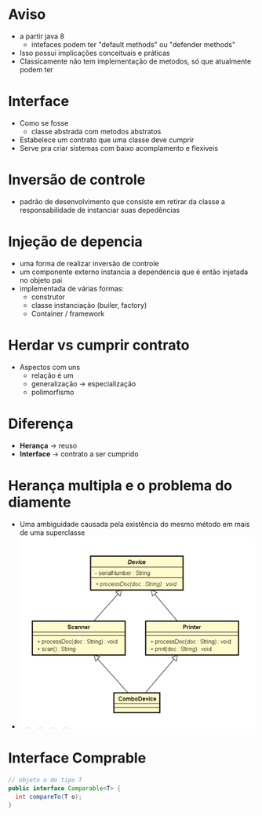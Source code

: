 # Aviso
- a partir java 8
  - intefaces podem ter "default methods" ou "defender methods"
- Isso possui implicações conceituais e práticas
- Classicamente não tem implementação de metodos, só que atualmente podem ter

# Interface
- Como se fosse
  - classe abstrada com metodos abstratos
- Estabelece um contrato que uma classe deve cumprir
- Serve pra criar sistemas com baixo acomplamento e flexiveis

# Inversão de controle
- padrão de desenvolvimento que consiste em retirar da classe a responsabilidade de instanciar suas depedências

# Injeção de depencia
- uma forma de realizar inversão de controle
- um componente externo instancia a dependencia que é então injetada no objeto pai
- implementada de várias formas:
  - construtor
  - classe instanciação (builer, factory)
  - Container / framework

# Herdar vs cumprir contrato
- Aspectos com uns
  - relação é um
  - generalização -> especialização
  - polimorfismo

# Diferença
- **Herança** -> reuso
- **Interface** -> contrato a ser cumprido

# Herança multipla e o problema do diamente
- Uma ambiguidade causada pela existência do mesmo método em mais de uma superclasse
- ![Alt text](image.png)

# Interface Comprable
```java
// objeto o do tipo T
public interface Comparable<T> {
  int compareTo(T o);
}
```